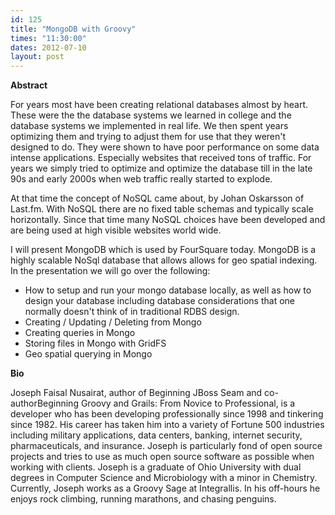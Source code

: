 ```yaml
---
id: 125
title: "MongoDB with Groovy"
times: "11:30:00"
dates: 2012-07-10
layout: post
---
```

 **Abstract**

For years most have been creating relational databases almost by heart. These were the the database systems we learned in college and the database systems we implemented in real life. We then spent years optimizing them and trying to adjust them for use that they weren't designed to do. They were shown to have poor performance on some data intense applications. Especially websites that received tons of traffic. For years we simply tried to optimize and optimize the database till in the late 90s and early 2000s when web traffic really started to explode.  
  
At that time the concept of NoSQL came about, by Johan Oskarsson of Last.fm. With NoSQL there are no fixed table schemas and typically scale horizontally. Since that time many NoSQL choices have been developed and are being used at high visible websites world wide.  
  
I will present MongoDB which is used by FourSquare today. MongoDB is a highly scalable NoSql database that allows allows for geo spatial indexing. In the presentation we will go over the following:  
- How to setup and run your mongo database locally, as well as how to design your database including database considerations that one normally doesn't think of in traditional RDBS design.   
- Creating / Updating / Deleting from Mongo  
- Creating queries in Mongo  
- Storing files in Mongo with GridFS  
- Geo spatial querying in Mongo  

**Bio**

Joseph Faisal Nusairat, author of Beginning JBoss Seam and co-authorBeginning Groovy and Grails: From Novice to Professional, is a&nbsp; developer who has been developing professionally since 1998 and tinkering since 1982. His career has taken him into a variety of Fortune 500 industries including military applications, data centers, banking, internet security, pharmaceuticals, and insurance. Joseph is particularly fond of open source projects and tries to use as much open source software as possible when working with clients. Joseph is a graduate of Ohio University with dual degrees in Computer Science and Microbiology with a minor in Chemistry. Currently, Joseph works as a Groovy Sage at Integrallis. In his off-hours he enjoys rock climbing, running marathons, and chasing penguins.

